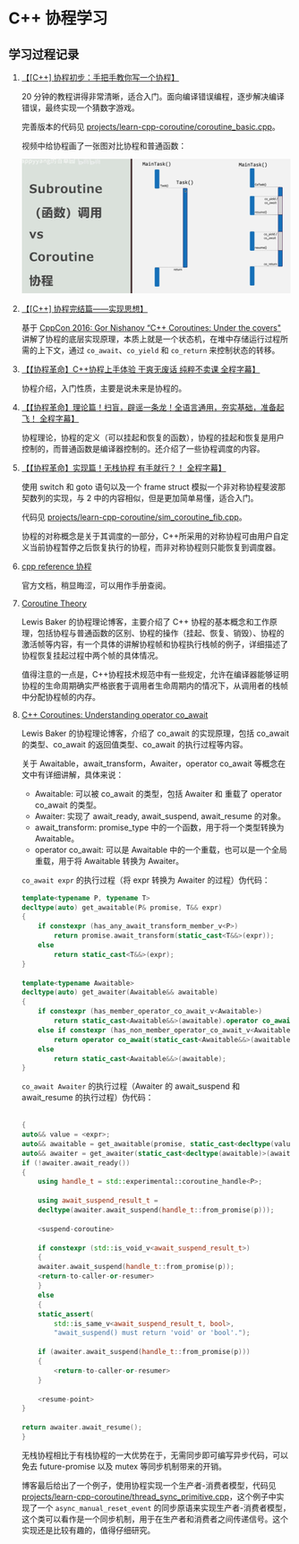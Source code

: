 # C++ 协程学习

## 学习过程记录

1. [【\[C++\] 协程初步：手把手教你写一个协程】](https://www.bilibili.com/video/BV1c8411f7dw/?share_source=copy_web&vd_source=07d6eec55261917555a5d7fb4429cab9)

    20 分钟的教程讲得非常清晰，适合入门。面向编译错误编程，逐步解决编译错误，最终实现一个猜数字游戏。

    完善版本的代码见 [projects/learn-cpp-coroutine/coroutine_basic.cpp](../projects/learn-cpp-coroutine/coroutine_basic.cpp)。

    视频中给协程画了一张图对比协程和普通函数：

    ![coroutine-vs-function](learn-cpp-coroutine/coroutine-vs-function.png)

2. [【\[C++\] 协程完结篇——实现思想】](https://www.bilibili.com/video/BV1U8411U7ud/?share_source=copy_web&vd_source=07d6eec55261917555a5d7fb4429cab9)

    基于 [CppCon 2016: Gor Nishanov “C++ Coroutines: Under the covers"](https://www.youtube.com/watch?v=8C8NnE1Dg4A&t=8s) 讲解了协程的底层实现原理，本质上就是一个状态机，在堆中存储运行过程所需的上下文，通过 `co_await`、`co_yield` 和 `co_return` 来控制状态的转移。

3. [【【协程革命】C++协程上手体验 干爽无废话 纯粹不卖课 全程字幕】](https://www.bilibili.com/video/BV1RV4y1L7ar/?share_source=copy_web&vd_source=07d6eec55261917555a5d7fb4429cab9)

    协程介绍，入门性质，主要是说未来是协程的。

4. [【【协程革命】理论篇！扫盲，辟谣一条龙！全语言通用，夯实基础，准备起飞！   全程字幕】](https://www.bilibili.com/video/BV1K14y1v7cw/?share_source=copy_web&vd_source=07d6eec55261917555a5d7fb4429cab9)

    协程理论，协程的定义（可以挂起和恢复的函数），协程的挂起和恢复是用户控制的，而普通函数是编译器控制的。还介绍了一些协程调度的内容。

5. [【【协程革命】实现篇！无栈协程 有手就行？！ 全程字幕】](https://www.bilibili.com/video/BV1dv4y127YT/?share_source=copy_web&vd_source=07d6eec55261917555a5d7fb4429cab9)

    使用 switch 和 goto 语句以及一个 frame struct 模拟一个非对称协程斐波那契数列的实现，与 2 中的内容相似，但是更加简单易懂，适合入门。

    代码见 [projects/learn-cpp-coroutine/sim_coroutine_fib.cpp](../projects/learn-cpp-coroutine/sim_coroutine_fib.cpp)。

    协程的对称概念是关于其调度的一部分，C++所采用的对称协程可由用户自定义当前协程暂停之后恢复执行的协程，而非对称协程则只能恢复到调度器。

6. [cpp reference 协程](https://en.cppreference.com/w/cpp/language/coroutines)

    官方文档，稍显晦涩，可以用作手册查阅。

7. [Coroutine Theory](https://lewissbaker.github.io/2017/09/25/coroutine-theory)

    Lewis Baker 的协程理论博客，主要介绍了 C++ 协程的基本概念和工作原理，包括协程与普通函数的区别、协程的操作（挂起、恢复、销毁）、协程的激活帧等内容，有一个具体的讲解协程帧和协程执行栈帧的例子，详细描述了协程恢复挂起过程中两个帧的具体情况。

    值得注意的一点是，C++协程技术规范中有一些规定，允许在编译器能够证明协程的生命周期确实严格嵌套于调用者生命周期内的情况下，从调用者的栈帧中分配协程帧的内存。

8. [C++ Coroutines: Understanding operator co_await](https://lewissbaker.github.io/2017/11/17/understanding-operator-co-await)

    Lewis Baker 的协程理论博客，介绍了 co_await 的实现原理，包括 co_await 的类型、co_await 的返回值类型、co_await 的执行过程等内容。

    关于 Awaitable，await_transform，Awaiter，operator co_await 等概念在文中有详细讲解，具体来说：

    * Awaitable: 可以被 co_await 的类型，包括 Awaiter 和 重载了 operator co_await 的类型。
    * Awaiter: 实现了 await_ready, await_suspend, await_resume 的对象。
    * await_transform: promise_type 中的一个函数，用于将一个类型转换为 Awaitable。
    * operator co_await: 可以是 Awaitable 中的一个重载，也可以是一个全局重载，用于将 Awaitable 转换为 Awaiter。

    `co_await expr` 的执行过程（将 expr 转换为 Awaiter 的过程）伪代码：

    ```cpp
    template<typename P, typename T>
    decltype(auto) get_awaitable(P& promise, T&& expr)
    {
        if constexpr (has_any_await_transform_member_v<P>)
            return promise.await_transform(static_cast<T&&>(expr));
        else
            return static_cast<T&&>(expr);
    }

    template<typename Awaitable>
    decltype(auto) get_awaiter(Awaitable&& awaitable)
    {
        if constexpr (has_member_operator_co_await_v<Awaitable>)
            return static_cast<Awaitable&&>(awaitable).operator co_await();
        else if constexpr (has_non_member_operator_co_await_v<Awaitable&&>)
            return operator co_await(static_cast<Awaitable&&>(awaitable));
        else
            return static_cast<Awaitable&&>(awaitable);
    }
    ```

    `co_await Awaiter` 的执行过程（Awaiter 的 await_suspend 和 await_resume 的执行过程）伪代码：

    ```cpp

    {
    auto&& value = <expr>;
    auto&& awaitable = get_awaitable(promise, static_cast<decltype(value)>(value));
    auto&& awaiter = get_awaiter(static_cast<decltype(awaitable)>(awaitable));
    if (!awaiter.await_ready())
    {
        using handle_t = std::experimental::coroutine_handle<P>;

        using await_suspend_result_t =
        decltype(awaiter.await_suspend(handle_t::from_promise(p)));

        <suspend-coroutine>

        if constexpr (std::is_void_v<await_suspend_result_t>)
        {
        awaiter.await_suspend(handle_t::from_promise(p));
        <return-to-caller-or-resumer>
        }
        else
        {
        static_assert(
            std::is_same_v<await_suspend_result_t, bool>,
            "await_suspend() must return 'void' or 'bool'.");

        if (awaiter.await_suspend(handle_t::from_promise(p)))
        {
            <return-to-caller-or-resumer>
        }

        <resume-point>
    }

    return awaiter.await_resume();
    }
    ```

    无栈协程相比于有栈协程的一大优势在于，无需同步即可编写异步代码，可以免去 future-promise 以及 mutex 等同步机制带来的开销。

    博客最后给出了一个例子，使用协程实现一个生产者-消费者模型，代码见 [projects/learn-cpp-coroutine/thread_sync_primitive.cpp](../projects/learn-cpp-coroutine/thread_sync_primitive.cpp)，这个例子中实现了一个 `async_manual_reset_event` 的同步原语来实现生产者-消费者模型，这个类可以看作是一个同步机制，用于在生产者和消费者之间传递信号。这个实现还是比较有趣的，值得仔细研究。
